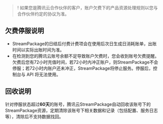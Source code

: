 >! 如果您是腾讯云合作伙伴的客户，账户欠费下的产品资源处理规则以您与合作伙伴约定的协议为准。

## 欠费停服说明
- StreamPackage的日结后付费计费项会在使用后次日生成日消耗账单，出账时间以实际出账时间为准。
- 在检测到您的腾讯云账号余额不足导致账户欠费时，您会收到账号欠费提醒。欠费后您有72小时充值时间，若72小时内冲正账户，则StreamPackage不会停服；若72小时内账户还未冲正，StreamPackage将停止服务。停服后，控制台与 API 将无法使用。


## 回收说明
针对停服状态超过**60天**的账号，腾讯云StreamPackage自动回收该账号下的StreamPackage资源，定期清除该账号下相关数据和记录（包括配置、服务日志等），清除后不支持数据找回。
